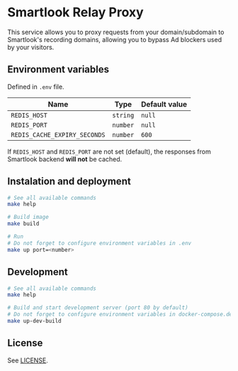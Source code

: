 # Smartlook Relay Proxy

This service allows you to proxy requests from your domain/subdomain to
Smartlook's recording domains, allowing you to bypass Ad blockers used
by your visitors.

## Environment variables

Defined in `.env` file.

| Name                         | Type     | Default value |
| ---------------------------- | -------- | ------------- |
| `REDIS_HOST`                 | `string` | `null`        |
| `REDIS_PORT`                 | `number` | `null`        |
| `REDIS_CACHE_EXPIRY_SECONDS` | `number` | `600`         |

If `REDIS_HOST` and `REDIS_PORT` are not set (default), the responses from Smartlook backend **will not** be cached.

## Instalation and deployment

```sh
# See all available commands
make help

# Build image
make build

# Run
# Do not forget to configure environment variables in .env
make up port=<number>
```

## Development

```sh
# See all available commands
make help

# Build and start development server (port 80 by default)
# Do not forget to configure environment variables in docker-compose.dev.yml
make up-dev-build
```

## License

See [LICENSE](LICENSE).
